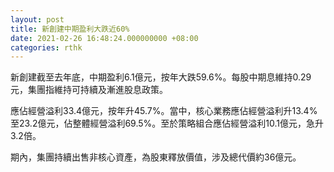 ```yaml
---
layout: post
title: 新創建中期盈利大跌近60%
date: 2021-02-26 16:48:24.000000000 +08:00
categories: rthk
---
```


新創建截至去年底，中期盈利6.1億元，按年大跌59.6%。每股中期息維持0.29元，集團指維持可持續及漸進股息政策。

應佔經營溢利33.4億元，按年升45.7%。當中，核心業務應佔經營溢利升13.4%至23.2億元，佔整體經營溢利69.5%。至於策略組合應佔經營溢利10.1億元，急升3.2倍。

期內，集團持續出售非核心資產，為股東釋放價值，涉及總代價約36億元。
